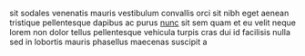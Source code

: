 sit sodales venenatis mauris vestibulum convallis orci sit nibh eget aenean
tristique pellentesque dapibus ac purus [nunc](generated_webpages/lorem5.md)
sit sem quam et eu velit neque lorem non dolor tellus pellentesque vehicula
turpis cras dui id facilisis nulla sed in lobortis mauris phasellus maecenas
suscipit a